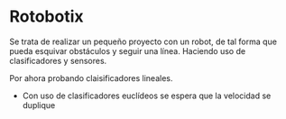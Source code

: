 # Rotobotix
Se trata de realizar un pequeño proyecto con un robot, de tal forma que pueda esquivar obstáculos y seguir una línea.
Haciendo uso de clasificadores y sensores.

Por ahora probando claisificadores lineales.
- Con uso de clasificadores euclídeos se espera que la velocidad se duplique 
